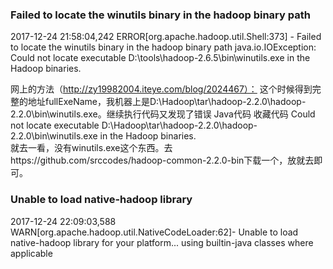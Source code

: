 ### Failed to locate the winutils binary in the hadoop binary path

2017-12-24 21:58:04,242 ERROR[org.apache.hadoop.util.Shell:373] - Failed to locate the winutils binary in the hadoop binary path
java.io.IOException: Could not locate executable D:\tools\hadoop-2.6.5\bin\winutils.exe in the Hadoop binaries.

网上的方法（http://zy19982004.iteye.com/blog/2024467）：
这个时候得到完整的地址fullExeName，我机器上是D:\Hadoop\tar\hadoop-2.2.0\hadoop-2.2.0\bin\winutils.exe。继续执行代码又发现了错误
Java代码  收藏代码
Could not locate executable D:\Hadoop\tar\hadoop-2.2.0\hadoop-2.2.0\bin\winutils.exe in the Hadoop binaries.  
 就去一看，没有winutils.exe这个东西。去https://github.com/srccodes/hadoop-common-2.2.0-bin下载一个，放就去即可。
 
 
### Unable to load native-hadoop library
2017-12-24 22:09:03,588 WARN[org.apache.hadoop.util.NativeCodeLoader:62]- Unable to load native-hadoop library for your platform... using builtin-java classes where applicable
 